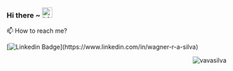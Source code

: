 ### Hi there ~ <img src="https://user-images.githubusercontent.com/1303154/88677602-1635ba80-d120-11ea-84d8-d263ba5fc3c0.gif" width="24px" height="24px" alt="hi">


📫  How to reach me?

[![Linkedin Badge](https://img.shields.io/badge/-wagner_silva-blue?style=flat-square&logo=Linkedin&logoColor=white&link=[https://www.linkedin.com/in/wagner-rodrigues-alexandre-4a014228](https://www.linkedin.com/in/wagner-r-a-silva))](https://www.linkedin.com/in/wagner-r-a-silva)

<p align="right">
	<img src="https://komarev.com/ghpvc/?username=vavasilva&label=Visitors" alt="vavasilva" />
</p>
